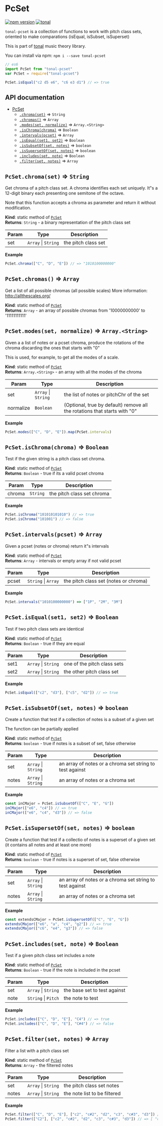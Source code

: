 <a name="module_PcSet"></a>

# PcSet
[![npm version](https://img.shields.io/npm/v/tonal-pcset.svg?style=flat-square)](https://www.npmjs.com/package/tonal-pcset)
[![tonal](https://img.shields.io/badge/tonal-pcset-yellow.svg?style=flat-square)](https://www.npmjs.com/browse/keyword/tonal)

`tonal-pcset` is a collection of functions to work with pitch class sets, oriented
to make comparations (isEqual, isSubset, isSuperset)

This is part of [tonal](https://www.npmjs.com/package/tonal) music theory library.

You can install via npm: `npm i --save tonal-pcset`

```js
// es6
import PcSet from "tonal-pcset"
var PcSet = require("tonal-pcset")

PcSet.isEqual("c2 d5 e6", "c6 e3 d1") // => true
```

## API documentation


* [PcSet](#module_PcSet)
    * [`.chroma(set)`](#module_PcSet.chroma) ⇒ <code>String</code>
    * [`.chromas()`](#module_PcSet.chromas) ⇒ <code>Array</code>
    * [`.modes(set, normalize)`](#module_PcSet.modes) ⇒ <code>Array.&lt;String&gt;</code>
    * [`.isChroma(chroma)`](#module_PcSet.isChroma) ⇒ <code>Boolean</code>
    * [`.intervals(pcset)`](#module_PcSet.intervals) ⇒ <code>Array</code>
    * [`.isEqual(set1, set2)`](#module_PcSet.isEqual) ⇒ <code>Boolean</code>
    * [`.isSubsetOf(set, notes)`](#module_PcSet.isSubsetOf) ⇒ <code>boolean</code>
    * [`.isSupersetOf(set, notes)`](#module_PcSet.isSupersetOf) ⇒ <code>boolean</code>
    * [`.includes(set, note)`](#module_PcSet.includes) ⇒ <code>Boolean</code>
    * [`.filter(set, notes)`](#module_PcSet.filter) ⇒ <code>Array</code>

<a name="module_PcSet.chroma"></a>

## `PcSet.chroma(set)` ⇒ <code>String</code>
Get chroma of a pitch class set. A chroma identifies each set uniquely.
It"s a 12-digit binary each presenting one semitone of the octave.

Note that this function accepts a chroma as parameter and return it
without modification.

**Kind**: static method of [<code>PcSet</code>](#module_PcSet)  
**Returns**: <code>String</code> - a binary representation of the pitch class set  

| Param | Type | Description |
| --- | --- | --- |
| set | <code>Array</code> \| <code>String</code> | the pitch class set |

**Example**  
```js
PcSet.chroma(["C", "D", "E"]) // => "1010100000000"
```
<a name="module_PcSet.chromas"></a>

## `PcSet.chromas()` ⇒ <code>Array</code>
Get a list of all possible chromas (all possible scales)
More information: http://allthescales.org/

**Kind**: static method of [<code>PcSet</code>](#module_PcSet)  
**Returns**: <code>Array</code> - an array of possible chromas from '10000000000' to '11111111111'  
<a name="module_PcSet.modes"></a>

## `PcSet.modes(set, normalize)` ⇒ <code>Array.&lt;String&gt;</code>
Given a a list of notes or a pcset chroma, produce the rotations
of the chroma discarding the ones that starts with "0"

This is used, for example, to get all the modes of a scale.

**Kind**: static method of [<code>PcSet</code>](#module_PcSet)  
**Returns**: <code>Array.&lt;String&gt;</code> - an array with all the modes of the chroma  

| Param | Type | Description |
| --- | --- | --- |
| set | <code>Array</code> \| <code>String</code> | the list of notes or pitchChr of the set |
| normalize | <code>Boolean</code> | (Optional, true by default) remove all the rotations that starts with "0" |

**Example**  
```js
PcSet.modes(["C", "D", "E"]).map(PcSet.intervals)
```
<a name="module_PcSet.isChroma"></a>

## `PcSet.isChroma(chroma)` ⇒ <code>Boolean</code>
Test if the given string is a pitch class set chroma.

**Kind**: static method of [<code>PcSet</code>](#module_PcSet)  
**Returns**: <code>Boolean</code> - true if its a valid pcset chroma  

| Param | Type | Description |
| --- | --- | --- |
| chroma | <code>String</code> | the pitch class set chroma |

**Example**  
```js
PcSet.isChroma("101010101010") // => true
PcSet.isChroma("101001") // => false
```
<a name="module_PcSet.intervals"></a>

## `PcSet.intervals(pcset)` ⇒ <code>Array</code>
Given a pcset (notes or chroma) return it"s intervals

**Kind**: static method of [<code>PcSet</code>](#module_PcSet)  
**Returns**: <code>Array</code> - intervals or empty array if not valid pcset  

| Param | Type | Description |
| --- | --- | --- |
| pcset | <code>String</code> \| <code>Array</code> | the pitch class set (notes or chroma) |

**Example**  
```js
PcSet.intervals("1010100000000") => ["1P", "2M", "3M"]
```
<a name="module_PcSet.isEqual"></a>

## `PcSet.isEqual(set1, set2)` ⇒ <code>Boolean</code>
Test if two pitch class sets are identical

**Kind**: static method of [<code>PcSet</code>](#module_PcSet)  
**Returns**: <code>Boolean</code> - true if they are equal  

| Param | Type | Description |
| --- | --- | --- |
| set1 | <code>Array</code> \| <code>String</code> | one of the pitch class sets |
| set2 | <code>Array</code> \| <code>String</code> | the other pitch class set |

**Example**  
```js
PcSet.isEqual(["c2", "d3"], ["c5", "d2"]) // => true
```
<a name="module_PcSet.isSubsetOf"></a>

## `PcSet.isSubsetOf(set, notes)` ⇒ <code>boolean</code>
Create a function that test if a collection of notes is a
subset of a given set

The function can be partially applied

**Kind**: static method of [<code>PcSet</code>](#module_PcSet)  
**Returns**: <code>boolean</code> - true if notes is a subset of set, false otherwise  

| Param | Type | Description |
| --- | --- | --- |
| set | <code>Array</code> \| <code>String</code> | an array of notes or a chroma set string to test against |
| notes | <code>Array</code> \| <code>String</code> | an array of notes or a chroma set |

**Example**  
```js
const inCMajor = PcSet.isSubsetOf(["C", "E", "G"])
inCMajor(["e6", "c4"]) // => true
inCMajor(["e6", "c4", "d3"]) // => false
```
<a name="module_PcSet.isSupersetOf"></a>

## `PcSet.isSupersetOf(set, notes)` ⇒ <code>boolean</code>
Create a function that test if a collectio of notes is a
superset of a given set (it contains all notes and at least one more)

**Kind**: static method of [<code>PcSet</code>](#module_PcSet)  
**Returns**: <code>boolean</code> - true if notes is a superset of set, false otherwise  

| Param | Type | Description |
| --- | --- | --- |
| set | <code>Array</code> \| <code>String</code> | an array of notes or a chroma set string to test against |
| notes | <code>Array</code> \| <code>String</code> | an array of notes or a chroma set |

**Example**  
```js
const extendsCMajor = PcSet.isSupersetOf(["C", "E", "G"])
extendsCMajor(["e6", "a", "c4", "g2"]) // => true
extendsCMajor(["c6", "e4", "g3"]) // => false
```
<a name="module_PcSet.includes"></a>

## `PcSet.includes(set, note)` ⇒ <code>Boolean</code>
Test if a given pitch class set includes a note

**Kind**: static method of [<code>PcSet</code>](#module_PcSet)  
**Returns**: <code>Boolean</code> - true if the note is included in the pcset  

| Param | Type | Description |
| --- | --- | --- |
| set | <code>Array</code> \| <code>String</code> | the base set to test against |
| note | <code>String</code> \| <code>Pitch</code> | the note to test |

**Example**  
```js
PcSet.includes(["C", "D", "E"], "C4") // => true
PcSet.includes(["C", "D", "E"], "C#4") // => false
```
<a name="module_PcSet.filter"></a>

## `PcSet.filter(set, notes)` ⇒ <code>Array</code>
Filter a list with a pitch class set

**Kind**: static method of [<code>PcSet</code>](#module_PcSet)  
**Returns**: <code>Array</code> - the filtered notes  

| Param | Type | Description |
| --- | --- | --- |
| set | <code>Array</code> \| <code>String</code> | the pitch class set notes |
| notes | <code>Array</code> \| <code>String</code> | the note list to be filtered |

**Example**  
```js
PcSet.filter(["C", "D", "E"], ["c2", "c#2", "d2", "c3", "c#3", "d3"]) // => [ "c2", "d2", "c3", "d3" ])
PcSet.filter(["C2"], ["c2", "c#2", "d2", "c3", "c#3", "d3"]) // => [ "c2", "c3" ])
```
